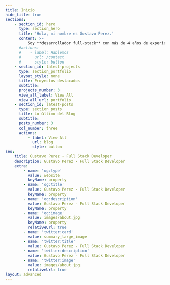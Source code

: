 ```yaml
---
title: Inicio
hide_title: true
sections:
    - section_id: hero
      type: section_hero
      title: 'Hola, mi nombre es Gustavo Perez.'
      content: >-
          Soy **desarrollador full-stack** con más de 4 años de experiencia, me dedico crear y mantener aplicaciones web principalmente como **backend developer** en tecnologías como PHP, Node.js y actualmente dando mis primeros pasos con Python. También me desempeño como **frontend developer** con HTML, CSS y Javascript así mismo frameworks y librerías como Vue.js, React, Tailwind CSS y Bootstrap.
      #actions:
      #    - label: Hablemos
      #      url: /contact
      #      style: button
    - section_id: latest-projects
      type: section_portfolio
      layout_style: none
      title: Proyectos destacados
      subtitle:
      projects_number: 3
      view_all_label: View All
      view_all_url: portfolio
    - section_id: latest-posts
      type: section_posts
      title: Lo último del Blog
      subtitle:
      posts_number: 3
      col_number: three
      actions:
          - label: View All
            url: blog
            style: button
seo:
    title: Gustavo Perez - Full Stack Developer
    description: Gustavo Perez - Full Stack Developer
    extra:
        - name: 'og:type'
          value: website
          keyName: property
        - name: 'og:title'
          value: Gustavo Perez - Full Stack Developer
          keyName: property
        - name: 'og:description'
          value: Gustavo Perez - Full Stack Developer
          keyName: property
        - name: 'og:image'
          value: images/about.jpg
          keyName: property
          relativeUrl: true
        - name: 'twitter:card'
          value: summary_large_image
        - name: 'twitter:title'
          value: Gustavo Perez - Full Stack Developer
        - name: 'twitter:description'
          value: Gustavo Perez - Full Stack Developer
        - name: 'twitter:image'
          value: images/about.jpg
          relativeUrl: true
layout: advanced
---
```

